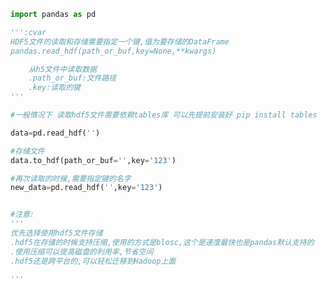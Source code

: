
<BlogInfo id="589" title="5.hdf文件的存储" author="白日梦想猿" pv=0 read_times=0 pre_cost_time="0分23秒" category="pandas学习" tag_list="['pandas学习']" create_time="2021.08.07 20:38:05" update_time="2021.08.28 17:39:38" />

```python
import pandas as pd

''':cvar
HDF5文件的读取和存储需要指定一个键,值为要存储的DataFrame
pandas.read_hdf(path_or_buf,key=None,**kwargs)

    从h5文件中读取数据
    .path_or_buf:文件路径
    .key:读取的键
'''

#一般情况下 读取hdf5文件需要依赖tables库 可以先提前安装好 pip install tables

data=pd.read_hdf('')

#存储文件
data.to_hdf(path_or_buf='',key='123')

#再次读取的时候,需要指定键的名字
new_data=pd.read_hdf('',key='123')


#注意:
'''
优先选择使用hdf5文件存储
.hdf5在存储的时候支持压缩,使用的方式是blosc,这个是速度最快也是pandas默认支持的
.使用压缩可以提高磁盘的利用率,节省空间
.hdf5还是跨平台的,可以轻松迁移到Hadoop上面

'''
```
